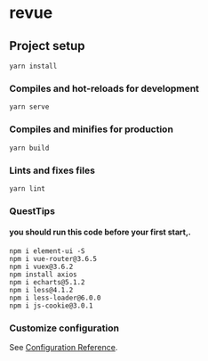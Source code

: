 # revue

## Project setup
```
yarn install
```

### Compiles and hot-reloads for development
```
yarn serve
```

### Compiles and minifies for production
```
yarn build
```

### Lints and fixes files
```
yarn lint
```

### QuestTips 
#### you should run this code before your first start,.
```
npm i element-ui -S
npm i vue-router@3.6.5
npm i vuex@3.6.2
npm install axios
npm i echarts@5.1.2
npm i less@4.1.2
npm i less-loader@6.0.0
npm i js-cookie@3.0.1
```
### Customize configuration
See [Configuration Reference](https://cli.vuejs.org/config/).
